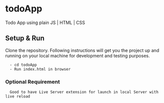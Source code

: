 # todoApp
Todo App using plain JS | HTML | CSS

## Setup & Run
Clone the repository. Following instructions will get you the project up and running on your local machine for development and testing purposes. 

```
  - cd todoApp
  - Run index.html in browser
```

### Optional Requirement
```
  Good to have Live Server extension for launch in local Server with live reload
```
